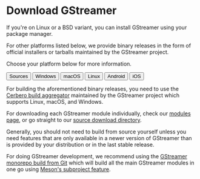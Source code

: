 # Download GStreamer

If you're on Linux or a BSD variant, you can install GStreamer using your
package manager.

For other platforms listed below, we provide binary releases in
the form of official installers or tarballs maintained by the GStreamer
project. 

Choose your platform below for more information.

<div class="dl-content">
<div class="dl-tablist" role="tablist">
  <button class="dl-tab dl-tab-r" id="tab-sources" aria-selected="true" aria-controls="panel-sources" role="tab">Sources</button>
  <button class="dl-tab dl-tab-g" id="tab-windows" aria-selected="false" aria-controls="panel-windows" role="tab">Windows</button>
  <button class="dl-tab dl-tab-g" id="tab-macos" aria-selected="false" aria-controls="panel-macos" role="tab">macOS</button>
  <button class="dl-tab dl-tab-g" id="tab-linux" aria-selected="false" aria-controls="panel-linux" role="tab">Linux</button>
  <button class="dl-tab dl-tab-b" id="tab-android" aria-selected="false" aria-controls="panel-android" role="tab">Android</button>
  <button class="dl-tab dl-tab-b" id="tab-ios" aria-selected="false" aria-controls="panel-ios" role="tab">iOS</button>
</div>

<!-- SOURCES -->
<div class="dl-panel" id="panel-sources" role="tabpanel" tabindex="0" aria-labelledby="tab-sources">
<!-- 
  Please note the empty line between the <div> and its content.
  This is needed for Markdown to be parsed inside HTML blocks. 
-->

For building the aforementioned binary releases, you need to use the [Cerbero
build aggregator](https://gitlab.freedesktop.org/gstreamer/cerbero/#description)
maintained by the GStreamer project which supports Linux, macOS, and Windows.

For downloading each GStreamer module individually, check our [modules
page](/modules/), or go straight to our [source download directory](/src/).

Generally, you should not need to build from source yourself unless you need
features that are only available in a newer version of GStreamer than is
provided by your distribution or in the last stable release.

For doing GStreamer development, we recommend using the [GStreamer monorepo
build from Git](https://gitlab.freedesktop.org/gstreamer/gstreamer/#getting-started)
which will build all the main GStreamer modules in one go using [Meson's subproject
feature](https://mesonbuild.com/Subprojects.html).
</div>

<!-- WINDOWS -->
<div class="dl-panel" id="panel-windows" role="tabpanel" tabindex="0" aria-labelledby="tab-windows" hidden="">

Binary releases in the form of MSI installers are available. The installers are
split into runtime and development packages. For development, you will want to
install both packages.

* MSVC 64-bit (VS 2019, Release CRT)
  - [1.26.6 runtime installer](/data/pkg/windows/1.26.6/msvc/gstreamer-1.0-msvc-x86_64-1.26.6.msi)
  - [1.26.6 development installer](/data/pkg/windows/1.26.6/msvc/gstreamer-1.0-devel-msvc-x86_64-1.26.6.msi)
* MSVC 32-bit (VS 2019, Release CRT)
  - [1.26.6 runtime installer](/data/pkg/windows/1.26.6/msvc/gstreamer-1.0-msvc-x86-1.26.6.msi)
  - [1.26.6 development installer](/data/pkg/windows/1.26.6/msvc/gstreamer-1.0-devel-msvc-x86-1.26.6.msi)
* MinGW 64-bit
  - [1.26.6 runtime installer](/data/pkg/windows/1.26.6/mingw/gstreamer-1.0-mingw-x86_64-1.26.6.msi)
  - [1.26.6 development installer](/data/pkg/windows/1.26.6/mingw/gstreamer-1.0-devel-mingw-x86_64-1.26.6.msi)
* MinGW 32-bit
  - [1.26.6 runtime installer](/data/pkg/windows/1.26.6/mingw/gstreamer-1.0-mingw-x86-1.26.6.msi)
  - [1.26.6 development installer](/data/pkg/windows/1.26.6/mingw/gstreamer-1.0-devel-mingw-x86-1.26.6.msi)

For each of the above listed targets, [a zip file with `.msm` modules](/data/pkg/windows/1.26.6/)
is available for integration into your own WiX-based app installer.

If you are not sure which to pick between MSVC and MinGW, just pick MSVC.
However, do see the [toolchain compatibility notes](#toolchain-compatibility-notes)
below which may affect you based on what toolchain your app will be built with.

Starting with 1.26, the default installation directory has been changed from
`ROOT:\gstreamer` (where `ROOT` matches the MSI folder's drive)
to within the Program Files directory corresponding to the chosen architecture
e.g. `C:\Program Files (x86)\gstreamer` for the 32-bit package.

NOTE for MSI packagers: Starting with 1.26, the installers are compiled with
WiX 5.0. As part of the port, the property for setting the installation
directory is now `INSTALLDIR`, and it requires a full path to
the desired directory, e.g. `C:\gstreamer` instead of just `C:\`.

NOTE: The library names in MSVC are different from MinGW; specifically the DLLs
are of the form `foo.dll` instead of `libfoo.dll`.

NOTE: [GstSharp .NET bindings](https://www.nuget.org/packages/GstSharp/)
require the MSVC binaries starting with 1.18.

NOTE: Some of the plugins shipped with the MSVC binaries link to non-gstreamer
libraries built with MinGW because they are built with Autotools. [See below](#toolchain-compatibility-notes)
for what this means for your application.

[Older 1.x binary releases](/data/pkg/windows) are also available.

#### Universal Windows Platform

Binary releases built to target the Universal Windows Platform (UWP). Used for
shipping apps on the Windows Store, such as for an XBox, HoloLens 2, etc.

* UWP Universal (ARM64, X86, X86_64) (VS 2019, Release CRT) (old old old stable)
  - [1.20.7 runtime + development tarball](/data/pkg/windows/1.20.7/uwp/gstreamer-1.0-uwp-universal-1.20.7.tar.xz)
* UWP Universal (ARM64, X86, X86_64) (VS 2019, Debug CRT) (old old old stable)
  - [1.20.7 runtime + development tarball](/data/pkg/windows/1.20.7/uwp/gstreamer-1.0-uwp+debug-universal-1.20.7.tar.xz)

UWP apps cannot use plugins that use dependencies built with MinGW because of
forbidden APIs. Hence, these plugins are omitted from the binaries.

<a name="toolchain-compatibility-notes"></a>
#### Toolchain Compatibility Notes

On Windows, you can use a number of different toolchains and versions thereof,
and it is not always obvious how these can be mixed and matched with the
binaries provided above by GStreamer.

The first step is ensuring that you're using the correct architecture. You
should not try to mix 32-bit code built with any toolchain with 64-bit code
built with any toolchain.

Next, understand that since GStreamer is written mostly in C, all APIs exported
by GStreamer libraries and plugins use C ABIs. Even plugins written in other
languages such as Rust, C++, C#, Python, etc, are loaded using the C ABI.

This means you can consume the GStreamer binaries from any toolchain that uses
the same C ABI. Using the same [CRT (C Runtime)](https://docs.microsoft.com/en-us/cpp/c-runtime-library/crt-library-features)
is better, but it's not always a requirement. Here's the matrix outlining the
CRT used for each GStreamer version:

| GStreamer version | MinGW        | MSVC         |
| ----------------- | ------------ | ------------ |
| 1.18+             | ucrtbase.dll | ucrtbase.dll |
| 1.16              | msvcrt.dll   | ucrtbase.dll |
| 1.14              | msvcrt.dll   | N/A          |

This is the toolchain compatibility matrix with the stable releases:

| App Toolchain                                         | 1.16 MinGW | 1.16 MSVC | 1.18+ MinGW | 1.18+ MSVC |
| ----------------------------------------------------- | ---------- | --------- | ----------- | ---------- |
| Visual Studio 2015 and newer (ucrtbase.dll)           | PARTIAL    | FULL      | FULL        | FULL       |
| Visual Studio 2013 and older (msvcrt.dll)             | PARTIAL    | PARTIAL   | PARTIAL     | PARTIAL    |
| [MinGW](http://mingw.org) (msvcrt.dll)                | FULL       | PARTIAL   | PARTIAL     | PARTIAL    |
| [MinGW-w64](https://mingw-w64.org) (msvcrt.dll)       | FULL       | PARTIAL   | PARTIAL     | PARTIAL    |
| [MSYS2 MinGW-w64](https://www.msys2.org) (msvcrt.dll) | FULL       | PARTIAL   | PARTIAL     | PARTIAL    |
| [Cygwin](http://cygwin.com)                           | NONE       | NONE      | NONE        | NONE       |

**FULL** means full C compatibility, including debugging symbols.

**PARTIAL** means mixing the two should be fine as long as you are careful while
[passing memory across CRT boundaries](https://docs.microsoft.com/en-us/cpp/c-runtime-library/potential-errors-passing-crt-objects-across-dll-boundaries).

**NONE** means fully unsupported, and *will* lead to crashes.
</div>

<!-- MACOS -->
<div class="dl-panel" id="panel-macos" role="tabpanel" tabindex="0" aria-labelledby="tab-macos" hidden="">

Binary releases in the form of `.pkg` framework installers are available. The
installers are split into runtime and development packages. For development,
you will want to install _both_ packages. The target SDK version for 1.20 and
1.22 was macOS 10.11, and for 1.24 it is macOS 10.13 (High Sierra).
<!-- FIXME: and for 1.26? -->

* **macOS Universal (X86_64 &amp; ARM64) 1.24 release (current stable version)**
  - **[1.26.6 runtime installer](/data/pkg/osx/1.26.6/gstreamer-1.0-1.26.6-universal.pkg)**
  - **[1.26.6 development installer](/data/pkg/osx/1.26.6/gstreamer-1.0-devel-1.26.6-universal.pkg)**
*macOS Universal (X86_64 &amp; ARM64) 1.24 release (old stable version)
  - [1.24.13 runtime installer](/data/pkg/osx/1.24.13/gstreamer-1.0-1.24.13-universal.pkg)
  - [1.24.13 development installer](/data/pkg/osx/1.24.13/gstreamer-1.0-devel-1.24.13-universal.pkg)

GStreamer is also available as a 
[![Homebrew package](https://repology.org/badge/version-for-repo/homebrew/gstreamer.svg)](https://formulae.brew.sh/formula/gstreamer), and you should be
able to use that. However, please note that some plugins are not shipped by
Homebrew, and you should avoid mixing Homebrew and the official installers on
the same system.


[Older 1.x binary releases](/data/pkg/osx) are also available.
</div>

<!-- LINUX -->
<div class="dl-panel" id="panel-linux" role="tabpanel" tabindex="0" aria-labelledby="tab-linux" hidden="">

All Linux distributions and many BSD variants provide packages of GStreamer.
You will find these in your distribution's package repository.

[![Arch package](https://repology.org/badge/version-for-repo/arch/gstreamer.svg?header=Arch)](https://repology.org/project/gstreamer/versions)
[![Debian 13 package](https://repology.org/badge/version-for-repo/debian_13/gstreamer.svg?header=Debian)](https://repology.org/project/gstreamer/versions)
[![Fedora 40 package](https://repology.org/badge/version-for-repo/fedora_40/gstreamer.svg?header=Fedora)](https://repology.org/project/gstreamer/versions)
[![Manjaro Stable package](https://repology.org/badge/version-for-repo/manjaro_stable/gstreamer.svg?header=Manjaro)](https://repology.org/project/gstreamer/versions)
[![openSUSE Leap 15.6 package](https://repology.org/badge/version-for-repo/opensuse_leap_15_6/gstreamer.svg?header=openSUSE)](https://repology.org/project/gstreamer/versions)
[![Ubuntu 24.04 package](https://repology.org/badge/version-for-repo/ubuntu_24_04/gstreamer.svg?header=Ubuntu)](https://repology.org/project/gstreamer/versions)

Note that some distributions split the GStreamer plugins up further than the
upstream sources. Additionally, some distributions do not include some plugins
from the gst-plugins-bad package, or omit the gst-plugins-ugly and gst-libav
packages entirely in their main repository for legal reasons.

</div>

<!-- ANDROID -->
<div class="dl-panel" id="panel-android" role="tabpanel" tabindex="0" aria-labelledby="tab-android" hidden="">

Binary releases are available with each in the form of a single "universal"
tarball with `armv7`, `arm64`, `x86`, and `x86_64` architectures in subfolders.

* **Android Universal [1.26.6 tarball](/data/pkg/android/1.26.6/gstreamer-1.0-android-universal-1.26.6.tar.xz) (current stable version)**
* Android Universal [1.24.13 tarball](/data/pkg/android/1.24.13/gstreamer-1.0-android-universal-1.24.13.tar.xz) (old stable version)

The Android NDKs used by our stable releases are:

| GStreamer version | NDK Version |
| ----------------- | ----------- |
| 1.26.x            | r25c        |
| 1.24.x            | r25c        |
| 1.22.x            | r21         |
| 1.20.x            | r21         |
| 1.18.x            | r21         |
| 1.16.x            | r18b        |

The Android APIs targeted by our stable release(s) are:

| Architecture | API Targeted<br/><small>(GStreamer <= 1.20)</small> | API Targeted<br/><small>(GStreamer >= 1.22)</small> |
| ------------ | -------------------------------------------------- | -------------------------------------------------- |
| armv7        | v16 (Jelly Bean)                                   | v21 (Lollipop)                                    |
| x86          | v16 (Jelly Bean)                                   | v21 (Lollipop)                                    |
| arm64        | v21 (Lollipop)                                     | v21 (Lollipop)                                    |
| x86_64       | v21 (Lollipop)                                     | v21 (Lollipop)                                    |

[Older 1.x binary releases](/data/pkg/android) are also available.
</div>

<!-- iOS -->
<div class="dl-panel" id="panel-ios" role="tabpanel" tabindex="0" aria-labelledby="tab-ios" hidden="">

Binary releases that integrate into XCode are available in the form of a single
"universal" package with fat library frameworks. Bitcode support is built-in
and the target SDK version for 1.16.x was iOS 9.0, for 1.18.x, 1.20.x and
1.22.x it was iOS 11.0, and for 1.24.x it is iOS 12.0.

* **iOS Universal [1.26.6 framework](/data/pkg/ios/1.26.6/gstreamer-1.0-devel-1.26.6-ios-universal.pkg) (ARM64, X86_64) (current stable version)**
* iOS Universal [1.24.13 framework](/data/pkg/ios/1.24.13/gstreamer-1.0-devel-1.24.13-ios-universal.pkg) (ARM64, X86_64) (old stable version)

[Older 1.x binary releases](/data/pkg/ios) are also available.
</div></div>
